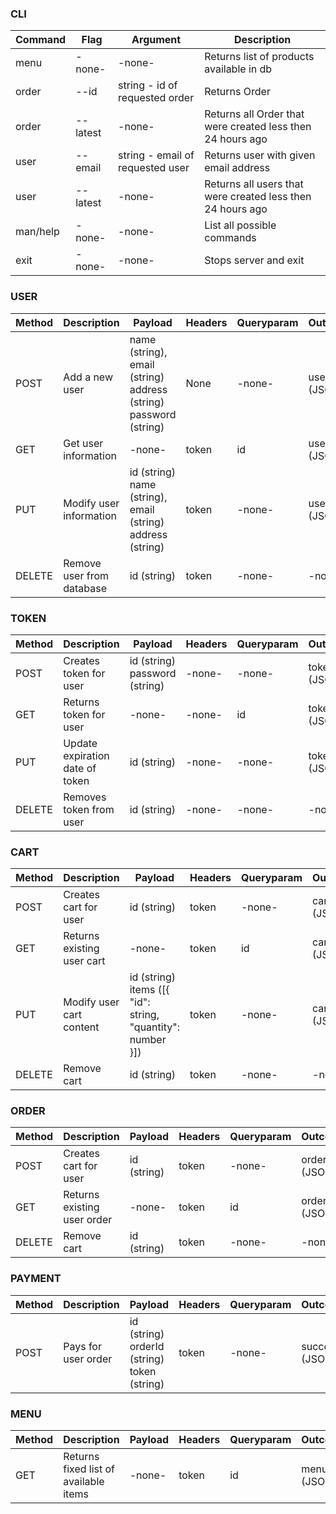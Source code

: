 ### CLI

| Command  | Flag     | Argument                         | Description                                                |
|----------|----------|----------------------------------|------------------------------------------------------------|
| menu     | -none-   | -none-                           | Returns list of products available in db                   |
| order    | --id     | string - id of requested order   | Returns Order                                              |
| order    | --latest | -none-                           | Returns all Order that were created less then 24 hours ago |
| user     | --email  | string - email of requested user | Returns user with given email address                      |
| user     | --latest | -none-                           | Returns all users that were created less then 24 hours ago |
| man/help | -none-   | -none-                           | List all possible commands                                 |
| exit     | -none-   | -none-                           | Stops server and exit                                      |
### USER

| Method   | Description               | Payload                                                            | Headers | Queryparam  | Outcome            | Authorization      |
|----------|---------------------------|--------------------------------------------------------------------|---------|-------------|--------------------|--------------------|
| POST     | Add a new user            | name (string), email (string) address (string) password (string)   | None    | -none-      | user (JSON)        | :x:                |
| GET      | Get user information      | -none-                                                             | token   | id          | user (JSON)        | :heavy_check_mark: |
| PUT      | Modify user information   | id (string) name (string), email (string) address (string)         | token   | -none-      | user (JSON)        | :heavy_check_mark: |
| DELETE   | Remove user from database | id (string)                                                        | token   | -none-      | -none-             | :heavy_check_mark: |


### TOKEN

| Method   | Description                     | Payload                                                            | Headers | Queryparam  | Outcome            | Authorization      |
|----------|---------------------------------|--------------------------------------------------------------------|---------|-------------|--------------------|--------------------|
| POST     | Creates token for user          | id (string) password (string)                                      | -none-  | -none-      | token (JSON)       | :x:                |
| GET      | Returns token for user          | -none-                                                             | -none-  | id          | token (JSON)       | :x:                |
| PUT      | Update expiration date of token | id (string)                                                        | -none-  | -none-      | token (JSON)       | :x:                |
| DELETE   | Removes token from user         | id (string)                                                        | -none-  | -none-      | -none-             | :x:                |


### CART

| Method   | Description                | Payload                                                            | Headers | Queryparam  | Outcome            | Authorization      |
|----------|----------------------------|--------------------------------------------------------------------|---------|-------------|--------------------|--------------------|
| POST     | Creates cart for user      | id (string)                                                        | token   | -none-      | cart (JSON)        | :heavy_check_mark: |
| GET      | Returns existing user cart | -none-                                                             | token   | id          | cart (JSON)        | :heavy_check_mark: |
| PUT      | Modify user cart content   | id (string) items ([{ "id": string, "quantity": number }])         | token   | -none-      | cart (JSON)        | :heavy_check_mark: |
| DELETE   | Remove cart                | id (string)                                                        | token   | -none-      | -none-             | :heavy_check_mark: |

### ORDER

| Method   | Description                 | Payload                                                            | Headers | Queryparam  | Outcome            | Authorization      |
|----------|-----------------------------|--------------------------------------------------------------------|---------|-------------|--------------------|--------------------|
| POST     | Creates cart for user       | id (string)                                                        | token   | -none-      | order (JSON)       | :heavy_check_mark: |
| GET      | Returns existing user order | -none-                                                             | token   | id          | order (JSON)       | :heavy_check_mark: |
| DELETE   | Remove cart                 | id (string)                                                        | token   | -none-      | -none-             | :heavy_check_mark: |

### PAYMENT

| Method   | Description                 | Payload                                                            | Headers | Queryparam  | Outcome            | Authorization      |
|----------|-----------------------------|--------------------------------------------------------------------|---------|-------------|--------------------|--------------------|
| POST     | Pays for user order         | id (string) orderId (string) token (string)                        | token   | -none-      | success (JSON)     | :heavy_check_mark: |

### MENU

| Method   | Description                           | Payload                                                            | Headers | Queryparam  | Outcome            | Authorization      |
|----------|---------------------------------------|--------------------------------------------------------------------|---------|-------------|--------------------|--------------------|
| GET      | Returns fixed list of available items | -none-                                                             | token   | id          | menu (JSON)        | :heavy_check_mark: |
